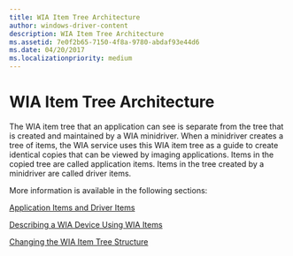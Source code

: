 ```yaml
---
title: WIA Item Tree Architecture
author: windows-driver-content
description: WIA Item Tree Architecture
ms.assetid: 7e0f2b65-7150-4f8a-9780-abdaf93e44d6
ms.date: 04/20/2017
ms.localizationpriority: medium
---
```


# WIA Item Tree Architecture





The WIA item tree that an application can see is separate from the tree that is created and maintained by a WIA minidriver. When a minidriver creates a tree of items, the WIA service uses this WIA item tree as a guide to create identical copies that can be viewed by imaging applications. Items in the copied tree are called application items. Items in the tree created by a minidriver are called driver items.

More information is available in the following sections:

[Application Items and Driver Items](application-items-and-driver-items.md)

[Describing a WIA Device Using WIA Items](describing-a-wia-device-using-wia-items.md)

[Changing the WIA Item Tree Structure](changing-the-wia-item-tree-structure.md)

 

 




